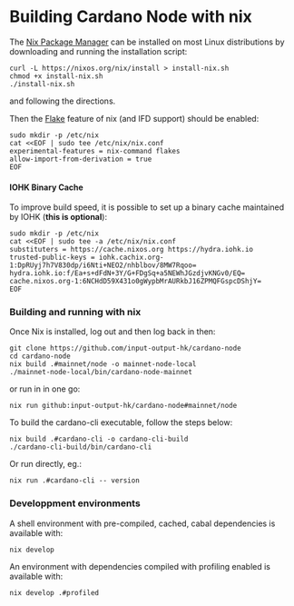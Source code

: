 # Building Cardano Node with nix

The [Nix Package Manager][nix] can be installed on most Linux distributions by downloading and
running the installation script:
```
curl -L https://nixos.org/nix/install > install-nix.sh
chmod +x install-nix.sh
./install-nix.sh
```
and following the directions.

Then the [Flake][flake] feature of nix (and IFD support) should be enabled:
```
sudo mkdir -p /etc/nix
cat <<EOF | sudo tee /etc/nix/nix.conf
experimental-features = nix-command flakes
allow-import-from-derivation = true
EOF
```

#### IOHK Binary Cache

To improve build speed, it is possible to set up a binary cache maintained by IOHK (**this is
optional**):
```
sudo mkdir -p /etc/nix
cat <<EOF | sudo tee -a /etc/nix/nix.conf
substituters = https://cache.nixos.org https://hydra.iohk.io
trusted-public-keys = iohk.cachix.org-1:DpRUyj7h7V830dp/i6Nti+NEO2/nhblbov/8MW7Rqoo= hydra.iohk.io:f/Ea+s+dFdN+3Y/G+FDgSq+a5NEWhJGzdjvKNGv0/EQ= cache.nixos.org-1:6NCHdD59X431o0gWypbMrAURkbJ16ZPMQFGspcDShjY=
EOF
```

### Building and running with nix

Once Nix is installed, log out and then log back in then:
```
git clone https://github.com/input-output-hk/cardano-node
cd cardano-node
nix build .#mainnet/node -o mainnet-node-local
./mainnet-node-local/bin/cardano-node-mainnet
```
or run in in one go:
```
nix run github:input-output-hk/cardano-node#mainnet/node
```

To build the cardano-cli executable, follow the steps below:
```
nix build .#cardano-cli -o cardano-cli-build
./cardano-cli-build/bin/cardano-cli
```
Or run directly, eg.:
```
nix run .#cardano-cli -- version
```

### Developpment environments

A shell environment with pre-compiled, cached, cabal dependencies is available with:
```
nix develop
```
An environment with dependencies compiled with profiling enabled is available with:
```
nix develop .#profiled
```

[nix]: https://nixos.org/nix/
[flake]: https://nixos.wiki/wiki/Flakes
